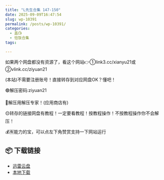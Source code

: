 ```yaml
---
title: "L先生合集 147-150"
date: 2025-09-09T16:47:54
slug: wp-10391
permalink: /posts/wp-10391/
categories:
  - 盖📺
  - 恰饭合集
tags:

---
```


如果两个网盘都没有资源了，看这个网站👉①link3.cc/xianyu21或②vlink.cc/ziyuan21

(本站)不需要注册账号！直接转存到对应网盘OK？懂吧！

🟢解压密码:ziyuan21

🔵解压用解压专家！(应用商店有)

🟡转存的链接网盘有教程！一定要看教程！按教程操作！不按教程操作你不会解压！

💰🈶能力的宝，可以点左下角赞赏支持一下网站运行

## 📦 下载链接
- [迅雷云盘](https://blziyuan21.com/pay-download/10391?key=e7e8c5adf3&down_id=0)
- [本地下载](https://blziyuan21.com/pay-download/10391?key=e7e8c5adf3&down_id=1)

